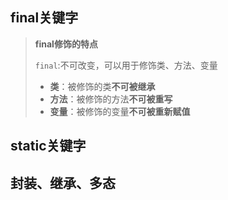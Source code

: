 ## final关键字

> **final修饰的特点**
>
> `final`:不可改变，可以用于修饰类、方法、变量
>
> - **类**：被修饰的类**不可被继承**
> - **方法**：被修饰的方法**不可被重写**
> - **变量**：被修饰的变量**不可被重新赋值**

## static关键字

## 封装、继承、多态

